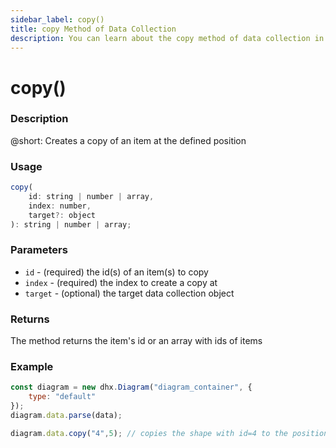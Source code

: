 ```yaml
---
sidebar_label: copy()
title: copy Method of Data Collection
description: You can learn about the copy method of data collection in the documentation of the DHTMLX JavaScript Diagram library. Browse developer guides and API reference, try out code examples and live demos, and download a free 30-day evaluation version of DHTMLX Diagram.
---
```


# copy()

### Description

@short: Creates a copy of an item at the defined position

### Usage

~~~js
copy(
    id: string | number | array,
    index: number, 
    target?: object
): string | number | array;
~~~

### Parameters

- `id` - (required) the id(s) of an item(s) to copy
- `index` - (required) the index to create a copy at
- `target` - (optional) the target data collection object

### Returns

The method returns the item's id or an array with ids of items

### Example

~~~jsx {6}
const diagram = new dhx.Diagram("diagram_container", {
    type: "default"
});
diagram.data.parse(data);

diagram.data.copy("4",5); // copies the shape with id=4 to the position with index 5
~~~
